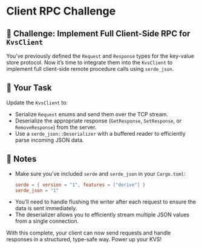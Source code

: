 # Client RPC Challenge

## 🔌 Challenge: Implement Full Client-Side RPC for `KvsClient`

You’ve previously defined the `Request` and `Response` types for the key-value store protocol. Now it’s time to integrate them into the `KvsClient` to implement full client-side remote procedure calls using `serde_json`.

## 🎯 Your Task

Update the `KvsClient` to:

- Serialize `Request` enums and send them over the TCP stream.
- Deserialize the appropriate response (`GetResponse`, `SetResponse`, or `RemoveResponse`) from the server.
- Use a `serde_json::Deserializer` with a buffered reader to efficiently parse incoming JSON data.

## 🔧 Notes

- Make sure you’ve included `serde` and `serde_json` in your `Cargo.toml`:
  ```toml
  serde = { version = "1", features = ["derive"] }
  serde_json = "1"
  ```
- You’ll need to handle flushing the writer after each request to ensure the data is sent immediately.
- The deserializer allows you to efficiently stream multiple JSON values from a single connection.

With this complete, your client can now send requests and handle responses in a structured, type-safe way. Power up your KVS!

